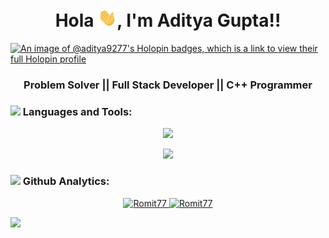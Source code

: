 <h1 align="center">Hola <img src="https://raw.githubusercontent.com/ABSphreak/ABSphreak/master/gifs/Hi.gif" width="30">, I'm Aditya Gupta!!</h1>

[![An image of @aditya9277's Holopin badges, which is a link to view their full Holopin profile](https://holopin.me/aditya9277)](https://holopin.io/@aditya9277)
<h3 align="center">Problem Solver || Full Stack Developer || C++ Programmer </h3>


<h3 align="left"><img src="https://media.giphy.com/media/WUlplcMpOCEmTGBtBW/giphy.gif" width="50"> Languages and Tools:</h3>

<p align="center">
    <img src="https://skillicons.dev/icons?i=cpp,html,css,js,bootstrap,react,redux,nextjs,express,typescript,nodejs" />
  </a>
</p>
<p align="center">
    <img src="https://skillicons.dev/icons?i=github,mongodb,tailwind,postman,vercel,appwrite,git,powershell" />
  </a>
</p>

<h3><img src="https://media.giphy.com/media/iY8CRBdQXODJSCERIr/giphy.gif" width="30">&nbsp;Github Analytics: </h3>
<p align="center">
<a href="https://github.com/Romit77">
  <img height="180em"  src="https://github-readme-streak-stats.herokuapp.com/?user=aditya9277&theme=transparent&hide_border=false&include_all_commits=true&count_private=true" alt="Romit77" />
  <img height="180em" src="https://github-readme-stats.vercel.app/api/top-langs/?username=aditya9277&layout=donut&theme=transparent&count_private=true" alt="Romit77" />
</a>
</p>

[![](https://visitcount.itsvg.in/api?id=aditya9277&icon=4&color=6)](https://visitcount.itsvg.in)

